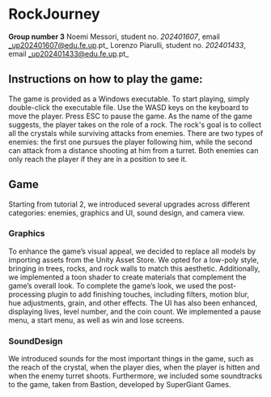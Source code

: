 # RockJourney
**Group number 3**
Noemi Messori, student no. _202401607_, email _up202401607@edu.fe.up.pt_
Lorenzo Piarulli, student no. _202401433_, email _up202401433@edu.fe.up.pt_

## Instructions on how to play the game:
The game is provided as a Windows executable. To start playing, simply double-click the executable file. 
Use the WASD keys on the keyboard to move the player. Press ESC to pause the game.
As the name of the game suggests, the player takes on the role of a rock. The rock's goal is to collect all the crystals while surviving attacks from enemies. There are two types of enemies: the first one pursues the player following him, while the second can attack from a distance shooting at him from a turret. Both enemies can only reach the player if they are in a position to see it.

## Game
Starting from tutorial 2, we introduced several upgrades across different categories: enemies, graphics and UI, sound design, and camera view.

### Graphics
To enhance the game’s visual appeal, we decided to replace all models by importing assets from the Unity Asset Store. We opted for a low-poly style, bringing in trees, rocks, and rock walls to match this aesthetic. Additionally, we implemented a toon shader to create materials that complement the game’s overall look.
To complete the game’s look, we used the post-processing plugin to add finishing touches, including filters, motion blur, hue adjustments, grain, and other effects. 
The UI has also been enhanced, displaying lives, level number, and the coin count. We implemented a pause menu, a start menu, as well as win and lose screens.

### SoundDesign
We introduced sounds for the most important things in the game, such as the reach of the crystal, when the player dies, when the player is hitten and when the enemy turret shoots. Furthermore, we included some soundtracks to the game, taken from Bastion, developed by SuperGiant Games.


